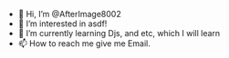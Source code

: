 - 👋 Hi, I’m @AfterImage8002
- 👀 I’m interested in asdf!
- 🌱 I’m currently learning Djs, and etc, which I will learn
- 📫 How to reach me give me Email.

<!---
AfterImage8002/AfterImage8002 is a ✨ special ✨ repository because its `README.md` (this file) appears on your GitHub profile.
You can click the Preview link to take a look at your changes.
--->
